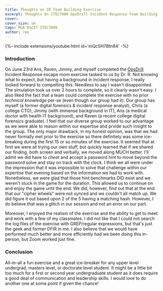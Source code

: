 ```yaml
---
title: Thoughts on IR Team Building Exercise
excerpt: Thoughts On ITEC7000 OpsDrill Incident Response Team Building Exercise
cover:
cover_size: sm
tags: MGA DSCIT ITEC7000
author: rms
---
```


<div>{%- include extensions/youtube.html id='mQc5H7Btn84' -%}</div>

### Introduction
On June 23rd Ans, Raven, Jimmy, and myself completed the [OpsDrill](https://opsdrill.com/incident-response-escape-room/) Incident Response escape room exercise tasked to us by Dr. R. Not knowing what to expect, but having a background in incident response, I really looked forward to compelting this. Needless to say I wasn't disappointed. The simulation took us over 2 hours to complete, so it clearly wasn't easy. I also liked the fact that a team could complete the exercise with no prior *technical knowledge* per-se (even though our group had it). Our group has myself (a former digital forensics & incident response analyst), Chris (a college CTO), Jimmy (with immense background in IT), Ans (a medical doctor with health IT background), and Raven (a recent college digital forensics graduate). I feel that our diverse group worked to our advantage as we were able to reason within our expertise and prvide such insight to the group. The only major drawback, in my honest opinion, was that we had never formally met prior to the exercise so there defintiely was some ice-breaking during the first 15 or so minutes of the exercise. It seemed that at first we were all trying our own stuff, but quickly learned that if we shared our finding, both screen and verbally, we moved along MUCH better. I'll admit we did have to *cheat* and accept a password hint to move beyond the password solve and stay on track with the clock. I think we all were under the impression that it was impossible to solve that challenge within our expertise that evening based on the information we had to work with. Nonetheless, we were glad that those hint benchmarks DID exist and we weren't stuck in the game for the duration. This allowed us to continue on and enjoy the game until the end. We did, however, find out that at the end that our "cipher wheels" were not synced and we couldn't all match up. We did figure it out based upon 2 of the 5 having a matching hash. However, I do believe that was a glitch in our session and not an error on our part. 

Moreover, I enjoyed the realism of the exercise and the ability to get to meet and work with a few of my classmates. I did not like that I could not search the log files of the exercise with GREP/regular expressions, but that's just the geek and former DFIR in me. I also believe that we would have performed much better and more efficiently had we been doing this in-person, but Zoom worked just fine.

### Conclusion
All-in-all a fun exercise and a great ice-breaker for any upper level undergrad, masters level, or doctorate level student. It might be a little bit too much for a first or second year undergraduate student as it does require a good deal of communication and leadership skills. I would love to do another one at some point if given the chance!
